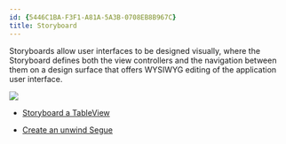 ```yaml
---
id: {5446C1BA-F3F1-A81A-5A3B-0708EB8B967C}  
title: Storyboard  
---
```


Storyboards allow user interfaces to be designed visually, where the
Storyboard defines both the view controllers and the navigation between them on
a design surface that offers WYSIWYG editing of the application user
interface.

 [ ![](Images/BackgroundColour.png)](Images/BackgroundColour.png)

-   [Storyboard a TableView](/recipes/ios/general/storyboard/storyboard_a_tableview) 


-   [Create an unwind Segue](/recipes/ios/general/storyboard/unwind_segue)